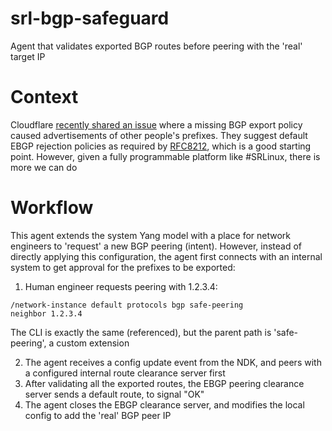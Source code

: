 # srl-bgp-safeguard
Agent that validates exported BGP routes before peering with the 'real' target IP

# Context
Cloudflare [recently shared an issue](https://blog.cloudflare.com/route-leaks-and-confirmation-biases/) where a missing BGP export policy caused advertisements of other people's prefixes. They suggest default EBGP rejection policies as required by [RFC8212](https://datatracker.ietf.org/doc/html/rfc8212), which is a good starting point.
However, given a fully programmable platform like #SRLinux, there is more we can do

# Workflow
This agent extends the system Yang model with a place for network engineers to 'request' a new BGP peering (intent). However, instead of directly applying this configuration, the agent first connects with an internal system to get approval for the prefixes to be exported:

1. Human engineer requests peering with 1.2.3.4:
```
/network-instance default protocols bgp safe-peering
neighbor 1.2.3.4
```
The CLI is exactly the same (referenced), but the parent path is 'safe-peering', a custom extension

2. The agent receives a config update event from the NDK, and peers with a configured internal route clearance server first
3. After validating all the exported routes, the EBGP peering clearance server sends a default route, to signal "OK"
4. The agent closes the EBGP clearance server, and modifies the local config to add the 'real' BGP peer IP
